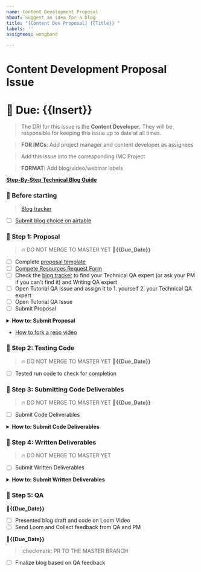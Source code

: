 ```yaml
---
name: Content Development Proposal
about: Suggest an idea for a blog
title: "[Content Dev Proposal] {{Title}} "
labels: ''
assignees: wongband

---
```


# Content Development Proposal Issue

# 📅 Due: {{Insert}}
>The DRI for this issue is the **Content Developer**. They will be responsible for keeping this issue up to date at all times.

>**FOR IMCs**: Add project manager and content developer as assignees

>Add this issue into the corresponding IMC Project

>**FORMAT:** Add blog/video/webinar labels

**[Step-By-Step Technical Blog Guide](https://hq.bitproject.org/how-to-write-a-technical-blog/)**

### :dancer: Before starting
> [Blog tracker](https://airtable.com/shrDBBOFqn5c7SlBh)
- [ ] [Submit blog choice on airtable](https://airtable.com/shrshp0d9sruL7l9J)

### :pushpin: Step 1: Proposal
> :fire: DO NOT MERGE TO MASTER YET
📅**{{Due_Date}}**
- [ ] Complete [proposal template](https://github.com/bitprj/devrel/blob/master/contentdevproposal.md)
- [ ] [Compete Resources Request Form](https://airtable.com/shrYEJufxRzm97jha)
- [ ] Check the [blog tracker](https://airtable.com/shrDBBOFqn5c7SlBh) to find your Technical QA expert (or ask your PM if you can't find it) and Writing QA expert
- [ ] Open Tutorial QA Issue and assign it to 1. yourself 2. your Technical QA expert
- [ ] Open Tutorial QA Issue
- [ ] Submit Proposal
<details><summary><b>How to: Submit Proposal</b></summary>
    
    - Create branch called #{{insert-blog-title}}

    - Fork the bitprj/devrel repo
    
    - Create a file in the following folder: bitprj/devrel/{{imc_topic}}/{{imc_name}}/{{blog_title}}/proposal.md
    
    - Commit + Push proposal.md
    
    - Create a pull request to merge into the #{{insert-blog-title}} branch on bitprj/devrel
    
    - Assign your PM to the pull request
</details>

- [How to fork a repo video](https://app.getguru.com/card/ijjKGAyT/How-to-Fork-a-Repo-Do-a-Pull-Request)

### :pushpin: Step 2: Testing Code
> :fire: DO NOT MERGE TO MASTER YET
📅**{{Due_Date}}**
- [ ] Tested run code to check for completion

### :pushpin: Step 3: Submitting Code Deliverables
> :fire: DO NOT MERGE TO MASTER YET
📅**{{Due_Date}}**
- [ ] Submit Code Deliverables
<details><summary><b>How to: Submit Code Deliverables</b></summary>
    - Fork the bitprj/devrel repo
    
    - Upload Finished Code on CodeSandbox
    
    - Check that all code is commented well
    
    - Link CodeSandbox in comments of this issue
    
    - Commit + Push starter code into your pertinent folder under /starter and solution code under /solution
    
    - Create a pull request to merge into the #{{insert-blog-title}} branch on bitprj/devrel
    
    - Assign your Technical QA expert and PM to the pull request
</details>

### :pushpin: Step 4: Written Deliverables
> :fire: DO NOT MERGE TO MASTER YET
- [ ] Submit Written Deliverables

<details><summary><b>How to: Submit Written Deliverables</b></summary>
    - Fork the bitprj/devrel repo
    
    - Commit + Push written content (step-by-step blog tutorial of code) under blog.md within the pertinent folder
    
    - Create a pull request to merge into the #{{insert-blog-title}} branch on bitprj/devrel
    
    - Assign your Technical QA expert, Writing QA expert, and PM to the pull request
</details>

### :pushpin: Step 5: QA 
📅**{{Due_Date}}**
- [ ] Presented blog draft and code on Loom Video
- [ ] Send Loom and Collect feedback from QA and PM

📅**{{Due_Date}}**
> :checkmark: PR TO THE MASTER BRANCH
- [ ] Finalize blog based on QA feedback
